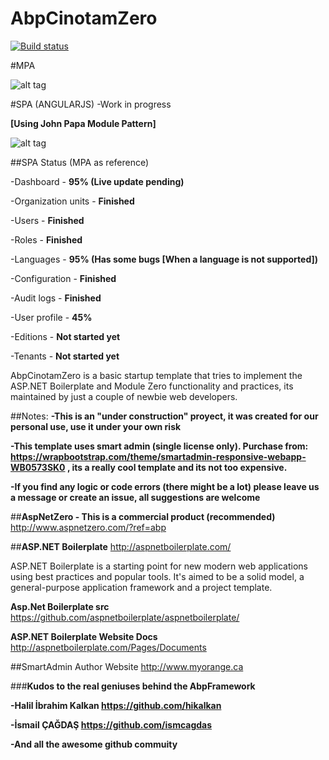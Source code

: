 # AbpCinotamZero
[![Build status](https://ci.appveyor.com/api/projects/status/70x83r44khsjd6j3?svg=true)](https://ci.appveyor.com/project/periface/abpcinotammodulezero)

#MPA

![alt tag](https://raw.githubusercontent.com/periface/AbpCinotamZero-SmartAdmin/master/Cinotam.AbpModuleZero.Web/RepoContent/Captura.JPG)

#SPA (ANGULARJS) -Work in progress

**[Using John Papa Module Pattern]**

![alt tag](https://raw.githubusercontent.com/periface/AbpCinotamZero-SmartAdmin/master/Cinotam.AbpModuleZero.Web/RepoContent/CapturaSpaDash.JPG)

##SPA Status (MPA as reference)

-Dashboard - **95% (Live update pending)**

-Organization units - **Finished**

-Users - **Finished**

-Roles - **Finished**

-Languages - **95% (Has some bugs [When a language is not supported])** 

-Configuration - **Finished**

-Audit logs - **Finished**

-User profile - **45%**

-Editions - **Not started yet**

-Tenants - **Not started yet**

AbpCinotamZero is a basic startup template that tries to implement the ASP.NET Boilerplate and Module Zero functionality and practices, its maintained by just a couple of newbie web developers. 

##Notes:
**-This is an "under construction" proyect, it was created for our personal use, use it under your own risk**

**-This template uses smart admin (single license only). Purchase from: https://wrapbootstrap.com/theme/smartadmin-responsive-webapp-WB0573SK0 , its a really cool template and its not too expensive.**

**-If you find any logic or code errors (there might be a lot) please leave us a message or create an issue, all suggestions are welcome**

##**AspNetZero - This is a commercial product (recommended)**
http://www.aspnetzero.com/?ref=abp 

##**ASP.NET Boilerplate**
http://aspnetboilerplate.com/

ASP.NET Boilerplate is a starting point for new modern web applications using best practices and popular tools. It's aimed to be a solid model, a general-purpose application framework and a project template.


**Asp.Net Boilerplate src** 
https://github.com/aspnetboilerplate/aspnetboilerplate/

**ASP.NET Boilerplate Website Docs** 
http://aspnetboilerplate.com/Pages/Documents

##SmartAdmin Author Website
http://www.myorange.ca

###**Kudos to the real geniuses behind the AbpFramework**

**-Halil İbrahim Kalkan https://github.com/hikalkan**

**-İsmail ÇAĞDAŞ https://github.com/ismcagdas**

**-And all the awesome github commuity**


